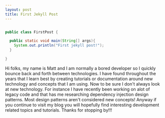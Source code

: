 ```yaml
---
layout: post
title: First Jekyll Post
---
```



```java

public class FirstPost {

  public static void main(String[] args){
    System.out.println("First jekyll post!");
  }

}


```

Hi folks,  my name is Matt and I am normally a bored developer so I quickly bounce back and forth between technologies.  I have found throughout the years that I learn best by creating tutorials or documentation around new technology and concepts that I am using.  Now to be sure I don't always look at new technology.  For instance I have recently been working on alot of legacy code and that has me researching dependency injection design patterns.  Most design patterns aren't considered new concepts!  Anyway if you continue to visit my blog you will hopefully find interesting development related topics and tutorials.  Thanks for stopping by!!!
